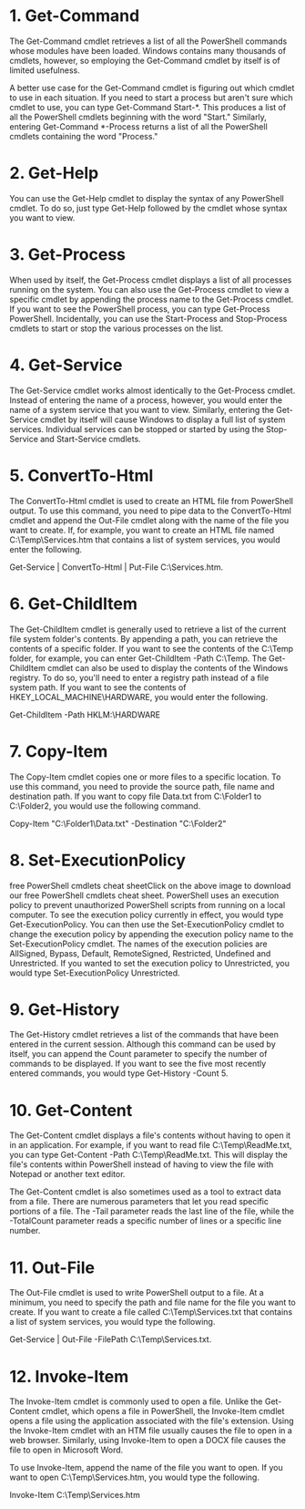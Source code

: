 # 1. Get-Command
The Get-Command cmdlet retrieves a list of all the PowerShell commands whose modules have been loaded. Windows contains many thousands of cmdlets, however, so employing the Get-Command cmdlet by itself is of limited usefulness.

A better use case for the Get-Command cmdlet is figuring out which cmdlet to use in each situation. If you need to start a process but aren't sure which cmdlet to use, you can type Get-Command Start-*. This produces a list of all the PowerShell cmdlets beginning with the word "Start." Similarly, entering Get-Command *-Process returns a list of all the PowerShell cmdlets containing the word "Process."

# 2. Get-Help
You can use the Get-Help cmdlet to display the syntax of any PowerShell cmdlet. To do so, just type Get-Help followed by the cmdlet whose syntax you want to view.

# 3. Get-Process
When used by itself, the Get-Process cmdlet displays a list of all processes running on the system. You can also use the Get-Process cmdlet to view a specific cmdlet by appending the process name to the Get-Process cmdlet. If you want to see the PowerShell process, you can type Get-Process PowerShell. Incidentally, you can use the Start-Process and Stop-Process cmdlets to start or stop the various processes on the list.

# 4. Get-Service
The Get-Service cmdlet works almost identically to the Get-Process cmdlet. Instead of entering the name of a process, however, you would enter the name of a system service that you want to view. Similarly, entering the Get-Service cmdlet by itself will cause Windows to display a full list of system services. Individual services can be stopped or started by using the Stop-Service and Start-Service cmdlets.

# 5. ConvertTo-Html
The ConvertTo-Html cmdlet is used to create an HTML file from PowerShell output. To use this command, you need to pipe data to the ConvertTo-Html cmdlet and append the Out-File cmdlet along with the name of the file you want to create. If, for example, you want to create an HTML file named C:\Temp\Services.htm that contains a list of system services, you would enter the following.

Get-Service | ConvertTo-Html | Put-File C:\Services.htm.

# 6. Get-ChildItem
The Get-ChildItem cmdlet is generally used to retrieve a list of the current file system folder's contents. By appending a path, you can retrieve the contents of a specific folder. If you want to see the contents of the C:\Temp folder, for example, you can enter Get-ChildItem -Path C:\Temp. The Get-ChildItem cmdlet can also be used to display the contents of the Windows registry. To do so, you'll need to enter a registry path instead of a file system path. If you want to see the contents of HKEY_LOCAL_MACHINE\HARDWARE, you would enter the following.

Get-ChildItem -Path HKLM:\HARDWARE

# 7. Copy-Item
The Copy-Item cmdlet copies one or more files to a specific location. To use this command, you need to provide the source path, file name and destination path. If you want to copy file Data.txt from C:\Folder1 to C:\Folder2, you would use the following command.

Copy-Item "C:\Folder1\Data.txt" -Destination "C:\Folder2"

# 8. Set-ExecutionPolicy
free PowerShell cmdlets cheat sheetClick on the above image
to download our free
PowerShell cmdlets cheat
sheet.
PowerShell uses an execution policy to prevent unauthorized PowerShell scripts from running on a local computer. To see the execution policy currently in effect, you would type Get-ExecutionPolicy. You can then use the Set-ExecutionPolicy cmdlet to change the execution policy by appending the execution policy name to the Set-ExecutionPolicy cmdlet. The names of the execution policies are AllSigned, Bypass, Default, RemoteSigned, Restricted, Undefined and Unrestricted. If you wanted to set the execution policy to Unrestricted, you would type Set-ExecutionPolicy Unrestricted.

# 9. Get-History
The Get-History cmdlet retrieves a list of the commands that have been entered in the current session. Although this command can be used by itself, you can append the Count parameter to specify the number of commands to be displayed. If you want to see the five most recently entered commands, you would type Get-History -Count 5.

# 10. Get-Content
The Get-Content cmdlet displays a file's contents without having to open it in an application. For example, if you want to read file C:\Temp\ReadMe.txt, you can type Get-Content -Path C:\Temp\ReadMe.txt. This will display the file's contents within PowerShell instead of having to view the file with Notepad or another text editor.

The Get-Content cmdlet is also sometimes used as a tool to extract data from a file. There are numerous parameters that let you read specific portions of a file. The -Tail parameter reads the last line of the file, while the -TotalCount parameter reads a specific number of lines or a specific line number.

# 11. Out-File
The Out-File cmdlet is used to write PowerShell output to a file. At a minimum, you need to specify the path and file name for the file you want to create. If you want to create a file called C:\Temp\Services.txt that contains a list of system services, you would type the following.

Get-Service | Out-File -FilePath C:\Temp\Services.txt.

# 12. Invoke-Item
The Invoke-Item cmdlet is commonly used to open a file. Unlike the Get-Content cmdlet, which opens a file in PowerShell, the Invoke-Item cmdlet opens a file using the application associated with the file's extension. Using the Invoke-Item cmdlet with an HTM file usually causes the file to open in a web browser. Similarly, using Invoke-Item to open a DOCX file causes the file to open in Microsoft Word.

To use Invoke-Item, append the name of the file you want to open. If you want to open C:\Temp\Services.htm, you would type the following.

Invoke-Item C:\Temp\Services.htm